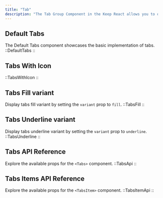 ```yaml
---
title: "Tab"
description: "The Tab Group Component in the Keep React allows you to organize and display content in a tabbed interface. It provides a convenient way to switch between different sections or views within a single container."
---
```


## Default Tabs

The Default Tabs component showcases the basic implementation of tabs.
::DefaultTabs
::

## Tabs With Icon

::TabsWithIcon
::

## Tabs Fill variant

Display tabs fill variant by setting the `variant` prop to `fill`.
::TabsFill
::

## Tabs Underline variant

Display tabs underline variant by setting the `variant` prop to `underline`.
::TabsUnderline
::

## Tabs API Reference

Explore the available props for the `<Tabs>` component.
::TabsApi
::

## Tabs Items API Reference

Explore the available props for the `<TabsItem>` component.
::TabsItemApi
::

